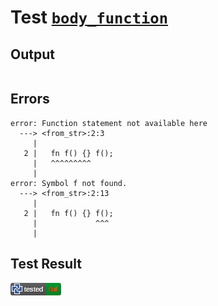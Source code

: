 # Test [`body_function`](/doc/tests/statement_usage.md#L576)

## Output

```,plain
```

## Errors

```,plain
error: Function statement not available here
  ---> <from_str>:2:3
     |
   2 |   fn f() {} f();
     |   ^^^^^^^^^
     |
error: Symbol f not found.
  ---> <from_str>:2:13
     |
   2 |   fn f() {} f();
     |             ^^^
     |
```

## Test Result

![FAILED AS EXPECTED](/doc/tests/.test/body_function.png)
